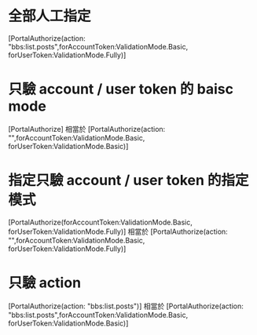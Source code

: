 ﻿# 全部人工指定
[PortalAuthorize(action: "bbs:list.posts",forAccountToken:ValidationMode.Basic, forUserToken:ValidationMode.Fully)]

# 只驗 account / user token 的 baisc mode
[PortalAuthorize] 
相當於
[PortalAuthorize(action: "",forAccountToken:ValidationMode.Basic, forUserToken:ValidationMode.Basic)]

# 指定只驗 account / user token 的指定模式
[PortalAuthorize(forAccountToken:ValidationMode.Basic, forUserToken:ValidationMode.Fully)]
相當於
[PortalAuthorize(action: "",forAccountToken:ValidationMode.Basic, forUserToken:ValidationMode.Fully)]

# 只驗 action
[PortalAuthorize(action: "bbs:list.posts")]
相當於
[PortalAuthorize(action: "bbs:list.posts",forAccountToken:ValidationMode.Basic, forUserToken:ValidationMode.Basic)]





